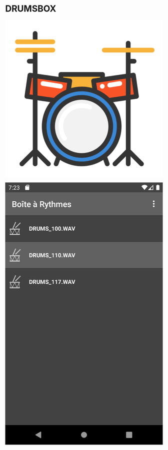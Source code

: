 # DRUMSBOX

![](app/src/main/res/drawable/drums.png)

![](app/src/main/res/drawable/drumbox_screenshot.png)

